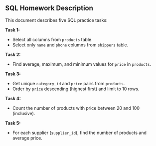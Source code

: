 ## SQL Homework Description

This document describes five SQL practice tasks:

**Task 1:**

- Select all columns from `products` table.
- Select only `name` and `phone` columns from `shippers` table.

**Task 2:**

- Find average, maximum, and minimum values for `price` in `products`.

**Task 3:**

- Get unique `category_id` and `price` pairs from `products`.
- Order by `price` descending (highest first) and limit to 10 rows.

**Task 4:**

- Count the number of products with price between 20 and 100 (inclusive).

**Task 5:**

- For each supplier (`supplier_id`), find the number of products and average price.
